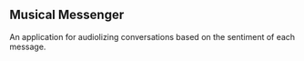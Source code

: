## Musical Messenger

An application for audiolizing conversations based on the sentiment of each message.
